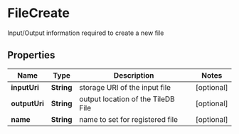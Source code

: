 

# FileCreate

Input/Output information required to create a new file

## Properties

Name | Type | Description | Notes
------------ | ------------- | ------------- | -------------
**inputUri** | **String** | storage URI of the input file |  [optional]
**outputUri** | **String** | output location of the TileDB File |  [optional]
**name** | **String** | name to set for registered file |  [optional]



